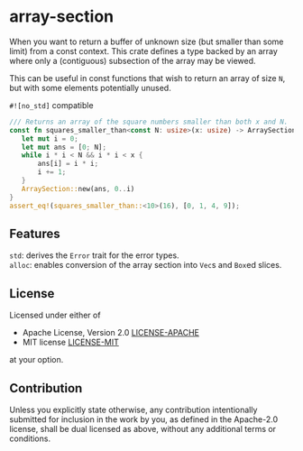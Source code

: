 # array-section

When you want to return a buffer of unknown size (but smaller than some limit) from a const context. 
This crate defines a type backed by an array where only a (contiguous) subsection of the array may be viewed.

This can be useful in const functions that wish to return an array of size `N`,
but with some elements potentially unused.

`#![no_std]` compatible

 ```rust
/// Returns an array of the square numbers smaller than both x and N.
const fn squares_smaller_than<const N: usize>(x: usize) -> ArraySection<usize, N> {
    let mut i = 0;
    let mut ans = [0; N];
    while i * i < N && i * i < x {
        ans[i] = i * i;
        i += 1;
    }
    ArraySection::new(ans, 0..i)
}
assert_eq!(squares_smaller_than::<10>(16), [0, 1, 4, 9]);
```

## Features
`std`: derives the `Error` trait for the error types.  
`alloc`: enables conversion of the array section into `Vec`s and `Box`ed slices.

## License

Licensed under either of

 * Apache License, Version 2.0
   [LICENSE-APACHE](LICENSE-APACHE)
 * MIT license
   [LICENSE-MIT](LICENSE-MIT)

at your option.

## Contribution

Unless you explicitly state otherwise, any contribution intentionally submitted
for inclusion in the work by you, as defined in the Apache-2.0 license, shall be
dual licensed as above, without any additional terms or conditions.
